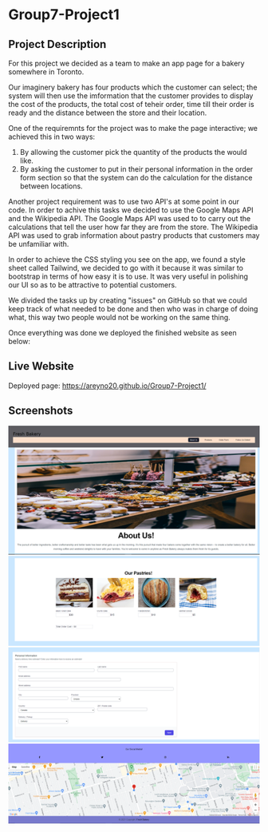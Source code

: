 # Group7-Project1

## Project Description
For this project we decided as a team to make an app page for a bakery somewhere in Toronto.

Our imaginery bakery has four products which the customer can select; the system will then use the imformation that the customer provides to display the cost of the products, the total cost of teheir order, time till their order is ready and the distance between the store and their location.  

One of the requiremnts for the project was to make the page interactive; we achieved this in two ways:
1) By allowing the customer pick the quantity of the products the would like.
2) By asking the customer to put in their personal information in the order form section so that the system can do the calculation for the distance between locations.

Another project requirement was to use two API's at some point in our code. In order to achive this tasks we decided to use the Google Maps API and the Wikipedia API. The Google Maps API was used to to carry out the calculations that tell the user how far they are from the store. The Wikipedia API was used to grab information about pastry products that customers may be unfamiliar with.

In order to achieve the CSS styling you see on the app, we found a style sheet called Tailwind, we decided to go with it because it was similar to bootstrap in terms of how easy it is to use. It was very useful in polishing our UI so as to be attractive to potential customers.

We divided the tasks up by creating "issues" on GitHub so that we could keep track of what needed to be done and then who was in charge of doing what, this way two people would not be working on the same thing.

Once everything was done we deployed the finished website as seen below:

## Live Website
Deployed page: https://areyno20.github.io/Group7-Project1/

## Screenshots
![Screenshot of the Bakery's Header/About Us Section](./assets/images/BakeryHeader.png)
![Screenshot of the Bakery's Products Section](./assets/images/BakeryProducts.png)
![Screenshot of the Bakery's Form Section](./assets/images/BakeryForm.png)
![Screenshot of the Bakery's Footer Section](./assets/images/BakeryFooter.png)